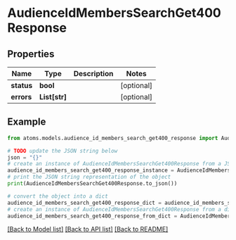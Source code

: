 # AudienceIdMembersSearchGet400Response


## Properties

Name | Type | Description | Notes
------------ | ------------- | ------------- | -------------
**status** | **bool** |  | [optional] 
**errors** | **List[str]** |  | [optional] 

## Example

```python
from atoms.models.audience_id_members_search_get400_response import AudienceIdMembersSearchGet400Response

# TODO update the JSON string below
json = "{}"
# create an instance of AudienceIdMembersSearchGet400Response from a JSON string
audience_id_members_search_get400_response_instance = AudienceIdMembersSearchGet400Response.from_json(json)
# print the JSON string representation of the object
print(AudienceIdMembersSearchGet400Response.to_json())

# convert the object into a dict
audience_id_members_search_get400_response_dict = audience_id_members_search_get400_response_instance.to_dict()
# create an instance of AudienceIdMembersSearchGet400Response from a dict
audience_id_members_search_get400_response_from_dict = AudienceIdMembersSearchGet400Response.from_dict(audience_id_members_search_get400_response_dict)
```
[[Back to Model list]](../README.md#documentation-for-models) [[Back to API list]](../README.md#documentation-for-api-endpoints) [[Back to README]](../README.md)


